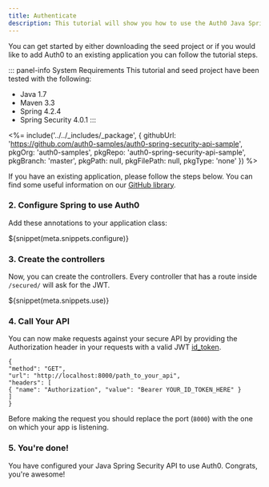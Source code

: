 ```yaml
---
title: Authenticate
description: This tutorial will show you how to use the Auth0 Java Spring Security SDK to add authentication and authorization to your API.
---
```


You can get started by either downloading the seed project or if you would like to add Auth0 to an existing application you can follow the tutorial steps.

::: panel-info System Requirements
This tutorial and seed project have been tested with the following:

* Java 1.7
* Maven 3.3
* Spring 4.2.4
* Spring Security 4.0.1
:::

<%= include('../../_includes/_package', {
githubUrl: 'https://github.com/auth0-samples/auth0-spring-security-api-sample',
pkgOrg: 'auth0-samples',
pkgRepo: 'auth0-spring-security-api-sample',
pkgBranch: 'master',
pkgPath: null,
pkgFilePath: null,
pkgType: 'none'
}) %>

If you have an existing application, please follow the steps below. You can find some useful information on our [GitHub library](https://github.com/auth0/auth0-spring-security-api).


### 2. Configure Spring to use Auth0

Add these annotations to your application class:

${snippet(meta.snippets.configure)}


### 3. Create the controllers

Now, you can create the controllers. Every controller that has a route inside `/secured/` will ask for the JWT.

${snippet(meta.snippets.use)}

### 4. Call Your API

You can now make requests against your secure API by providing the Authorization header in your requests with a valid JWT [id_token](/tokens#auth0-id_token-jwt-).

```har
{
"method": "GET",
"url": "http://localhost:8000/path_to_your_api",
"headers": [
{ "name": "Authorization", "value": "Bearer YOUR_ID_TOKEN_HERE" }
]
}
```

Before making the request you should replace the port (`8000`) with the one on which your app is listening.

### 5. You're done!

You have configured your Java Spring Security API to use Auth0. Congrats, you're awesome!
